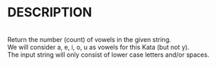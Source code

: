 # DESCRIPTION

<br>
Return the number (count) of vowels in the given string.
<br>
We will consider a, e, i, o, u as vowels for this Kata (but not y).
<br>
The input string will only consist of lower case letters and/or spaces.
